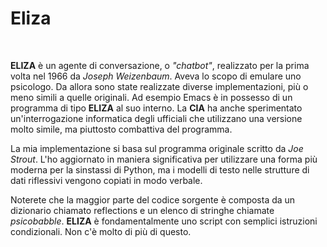 # Eliza
<br>

**ELIZA** è un agente di conversazione, o *"chatbot"*, realizzato per la prima volta nel 1966 da *Joseph Weizenbaum*.
Aveva lo scopo di emulare uno psicologo. Da allora sono state realizzate diverse implementazioni, più o meno simili
a quelle originali. Ad esempio Emacs è in possesso di un programma di tipo **ELIZA** al suo interno.
La **CIA** ha anche sperimentato un'interrogazione informatica degli ufficiali che utilizzano una versione molto simile,
ma piuttosto combattiva del programma.
<br>

La mia implementazione si basa sul programma originale scritto da *Joe Strout*.
L'ho aggiornato in maniera significativa per utilizzare una forma più moderna per la sinstassi di Python,
ma i modelli di testo nelle strutture di dati riflessivi vengono copiati in modo verbale.
<br>

Noterete che la maggior parte del codice sorgente è composta da un dizionario chiamato reflections e un elenco di stringhe
chiamate *psicobabble*. **ELIZA** è fondamentalmente uno script con semplici istruzioni condizionali. Non c'è molto di più di questo.
